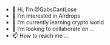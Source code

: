 - 👋 Hi, I’m @GabsCantLose
- 👀 I’m interested in Airdrops
- 🌱 I’m currently learning crypto world
- 💞️ I’m looking to collaborate on ...
- 📫 How to reach me ...

<!---
GabsCantLose/GabsCantLose is a ✨ special ✨ repository because its `README.md` (this file) appears on your GitHub profile.
You can click the Preview link to take a look at your changes.
--->
